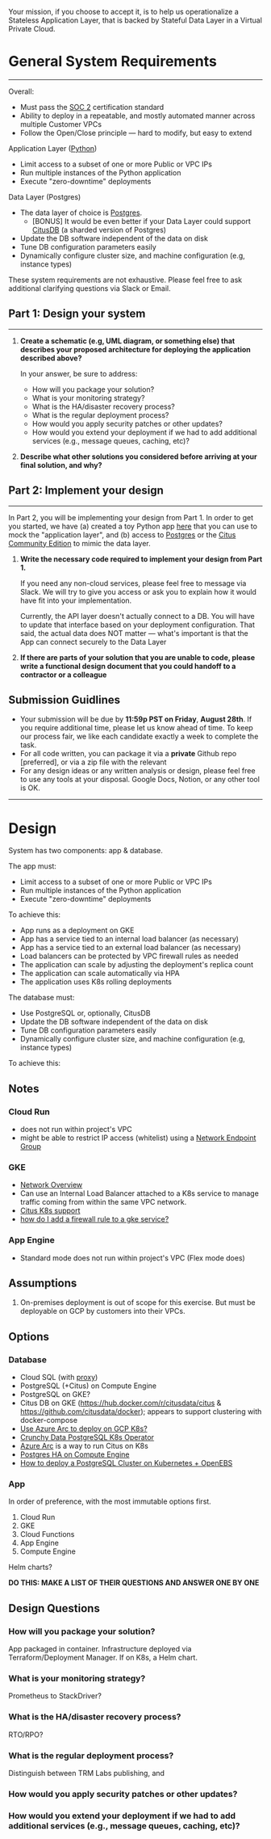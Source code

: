 Your mission, if you choose to accept it, is to help us operationalize a Stateless Application Layer, that is backed by Stateful Data Layer in a Virtual Private Cloud.

# General System Requirements

---

Overall:

- Must pass the [SOC 2](https://www.imperva.com/learn/data-security/soc-2-compliance/) certification standard
- Ability to deploy in a repeatable, and mostly automated manner across multiple Customer VPCs
- Follow the Open/Close principle — hard to modify, but easy to extend

Application Layer ([Python](https://github.com/trmlabs/trm-takehome-data-eng))

- Limit access to a subset of one or more Public or VPC IPs
- Run multiple instances of the Python application
- Execute "zero-downtime" deployments

Data Layer (Postgres)

- The data layer of choice is [Postgres](https://www.postgresql.org/download/).
  - [BONUS] It would be even better if your Data Layer could support [CitusDB](https://www.citusdata.com/product/community) (a sharded version of Postgres)
- Update the DB software independent of the data on disk
- Tune DB configuration parameters easily
- Dynamically configure cluster size, and machine configuration (e.g, instance types)

These system requirements are not exhaustive. Please feel free to ask additional clarifying questions via Slack or Email.

## Part 1: Design your system

---

1. **Create a schematic (e.g, UML diagram, or something else) that describes your proposed architecture for deploying the application described above?**

   In your answer, be sure to address:

   - How will you package your solution?
   - What is your monitoring strategy?
   - What is the HA/disaster recovery process?
   - What is the regular deployment process?
   - How would you apply security patches or other updates?
   - How would you extend your deployment if we had to add additional services (e.g., message queues, caching, etc)?

2. **Describe what other solutions you considered before arriving at your final solution, and why?**

## Part 2: Implement your design

---

In Part 2, you will be implementing your design from Part 1. In order to get you started, we have (a) created a toy Python app [here](https://github.com/trmlabs/trm-takehome-data-eng) that you can use to mock the "application layer", and (b) access to [Postgres](https://www.postgresql.org/download/) or the [Citus Community Edition](https://www.citusdata.com) to mimic the data layer.

1. **Write the necessary code required to implement your design from Part 1.**

   If you need any non-cloud services, please feel free to message via Slack. We will try to give you access or ask you to explain how it would have fit into your implementation.

   Currently, the API layer doesn't actually connect to a DB. You will have to update that interface based on your deployment configuration. That said, the actual data does NOT matter — what's important is that the App can connect securely to the Data Layer

2. **If there are parts of your solution that you are unable to code, please write a functional design document that you could handoff to a contractor or a colleague**

## Submission Guidlines

- Your submission will be due by **11:59p PST on Friday**, **August 28th**. If you require additional time, please let us know ahead of time. To keep our process fair, we like each candidate exactly a week to complete the task.
- For all code written, you can package it via a **private** Github repo [preferred], or via a zip file with the relevant
- For any design ideas or any written analysis or design, please feel free to use any tools at your disposal. Google Docs, Notion, or any other tool is OK.

---

# Design

System has two components: app & database.

The app must:

- Limit access to a subset of one or more Public or VPC IPs
- Run multiple instances of the Python application
- Execute "zero-downtime" deployments

To achieve this:

- App runs as a deployment on GKE
- App has a service tied to an internal load balancer (as necessary)
- App has a service tied to an external load balancer (as necessary)
- Load balancers can be protected by VPC firewall rules as needed
- The application can scale by adjusting the deployment's replica count
- The application can scale automatically via HPA
- The application uses K8s rolling deployments

The database must:

- Use PostgreSQL or, optionally, CitusDB
- Update the DB software independent of the data on disk
- Tune DB configuration parameters easily
- Dynamically configure cluster size, and machine configuration (e.g, instance types)

To achieve this:

## Notes

### Cloud Run

- does not run within project's VPC
- might be able to restrict IP access (whitelist) using a [Network Endpoint Group](https://cloud.google.com/load-balancing/docs/negs/)

### GKE

- [Network Overview](https://cloud.google.com/kubernetes-engine/docs/concepts/network-overview)
- Can use an Internal Load Balancer attached to a K8s service to manage traffic coming from within the same VPC network.
- [Citus K8s support](https://github.com/citusdata/citus/issues/425)
- [how do I add a firewall rule to a gke service?](https://stackoverflow.com/questions/53455197/how-do-i-add-a-firewall-rule-to-a-gke-service)

### App Engine

- Standard mode does not run within project's VPC (Flex mode does)

## Assumptions

1. On-premises deployment is out of scope for this exercise. But must be deployable on GCP by customers into their VPCs.

## Options

### Database

- Cloud SQL (with [proxy](https://cloud.google.com/sql/docs/mysql/connect-kubernetes-engine))
- PostgreSQL (+Citus) on Compute Engine
- PostgreSQL on GKE?
- Citus DB on GKE (https://hub.docker.com/r/citusdata/citus & https://github.com/citusdata/docker); appears to support clustering with docker-compose
- [Use Azure Arc to deploy on GCP K8s?](https://docs.microsoft.com/en-us/azure/azure-arc/data/create-postgresql-hyperscale-server-group)
- [Crunchy Data PostgreSQL K8s Operator](https://github.com/CrunchyData/postgres-operator)
- [Azure Arc](https://azure.microsoft.com/en-us/services/azure-arc/hybrid-data-services/#pricing) is a way to run Citus on K8s
- [Postgres HA on Compute Engine](https://github.com/chrisbelyea/trm-takehome-data-eng)
- [How to deploy a PostgreSQL Cluster on Kubernetes + OpenEBS](https://containerized.me/how-to-deploy-a-postgresql-cluster-on-kubernetes-openebs/)


### App

In order of preference, with the most immutable options first.

1. Cloud Run
1. GKE
1. Cloud Functions
1. App Engine
1. Compute Engine

Helm charts?

**DO THIS: MAKE A LIST OF THEIR QUESTIONS AND ANSWER ONE BY ONE**

## Design Questions

### How will you package your solution?

App packaged in container. Infrastructure deployed via Terraform/Deployment Manager. If on K8s, a Helm chart.

### What is your monitoring strategy?

Prometheus to StackDriver?

### What is the HA/disaster recovery process?

RTO/RPO?

### What is the regular deployment process?

Distinguish between TRM Labs publishing, and

### How would you apply security patches or other updates?

### How would you extend your deployment if we had to add additional services (e.g., message queues, caching, etc)?
